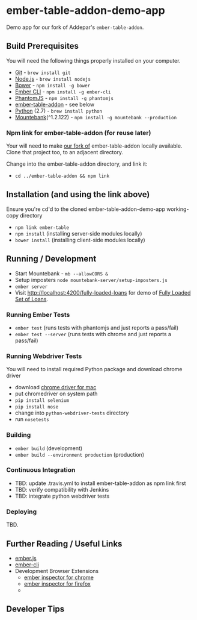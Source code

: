 # ember-table-addon-demo-app

Demo app for our fork of Addepar's <code>ember-table-addon</code>.

## Build Prerequisites

You will need the following things properly installed on your computer.

* [Git](http://git-scm.com/) - `brew install git`
* [Node.js](http://nodejs.org/) - `brew install nodejs`
* [Bower](http://bower.io/) - `npm install -g bower`
* [Ember CLI](http://www.ember-cli.com/) - `npm install -g ember-cli`
* [PhantomJS](http://phantomjs.org/) - `npm install -g phantomjs`
* [ember-table-addon](https://github.com/hedgeserv/ember-table-addon) - see below
* [Python](https://www.python.org/) (2.7) - `brew install python`
* [Mountebank](http://www.mbtest.org/)(^1.2.122) - `npm install -g mountebank --production`

### Npm link for ember-table-addon (for reuse later)

Your will need to make [our fork of](https://github.com/hedgeserv/ember-table-addon) ember-table-addon locally available. Clone that project too, to an adjacent directory.

Change into the ember-table-addon directory, and link it:

* `cd ../ember-table-addon && npm link`

## Installation (and using the link above)
Ensure you're cd'd to the cloned ember-table-addon-demo-app working-copy directory
* `npm link ember-table`
* `npm install` (installing server-side modules locally)
* `bower install` (installing client-side modules locally)

## Running / Development

* Start Mountebank - `mb --allowCORS &`
* Setup imposters `node mountebank-server/setup-imposters.js `
* `ember server`
* Visit [http://localhost:4200/fully-loaded-loans](http://localhost:4200/fully-loaded-loans) for demo of [Fully Loaded Set of Loans](https://github.com/hedgeserv/ember-table-addon-demo-app/wiki/Fully-Loaded-Set-of-Loans).


### Running Ember Tests

* `ember test` (runs tests with phantomjs and just reports a pass/fail)
* `ember test --server` (runs tests with chrome and just reports a pass/fail)

### Running Webdriver Tests

You will need to install required Python package and download chrome driver

* download [chrome driver for mac](http://chromedriver.storage.googleapis.com/2.15/chromedriver_mac32.zip)
* put chromedriver on system path
* `pip install selenium`
* `pip install nose`
* change into `python-webdriver-tests` directory
* run `nosetests`

### Building

* `ember build` (development)
* `ember build --environment production` (production)

### Continuous Integration

* TBD: update .travis.yml to install ember-table-addon as npm link first
* TBD: verify compatibility with Jenkins 
* TBD: integrate python webdriver tests

### Deploying

TBD.

## Further Reading / Useful Links

* [ember.js](http://emberjs.com/)
* [ember-cli](http://www.ember-cli.com/)
* Development Browser Extensions
  * [ember inspector for chrome](https://chrome.google.com/webstore/detail/ember-inspector/bmdblncegkenkacieihfhpjfppoconhi)
  * [ember inspector for firefox](https://addons.mozilla.org/en-US/firefox/addon/ember-inspector/)
  * 

## Developer Tips


